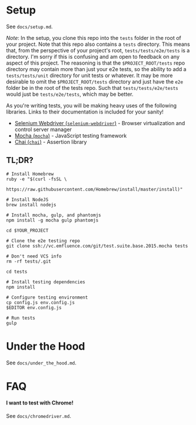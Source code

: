 # Setup

See `docs/setup.md`.

_Note_: In the setup, you clone this repo into the `tests` folder in the root
of your project. Note that this repo also contains a `tests` directory. This
means that, from the perspective of your project's root,
`tests/tests/e2e/tests` is a directory. I'm sorry if this is confusing and am
open to feedback on any aspect of this project. The reasoning is that the
`$PROJECT_ROOT/tests` repo directory may contain more than just your e2e tests,
so the ability to add a `tests/tests/unit` directory for unit tests or
whatever. It may be more desirable to omit the `$PROJECT_ROOT/tests` directory
and just have the `e2e` folder be in the root of the tests repo. Such that
`tests/tests/e2e/tests` would just be `tests/e2e/tests`, which may be better.

As you're writing tests, you will be making heavy uses of the following
libraries. Links to their documentation is included for your sanity!

* [Selenium Webdriver (`selenium-webdriver`)][selenium] - Browser virtualization and control server manager
* [Mocha (`mocha`)][mocha] - JavaScript testing framework
* [Chai (`chai`)][chai] - Assertion library

## TL;DR?

    # Install Homebrew
    ruby -e "$(curl -fsSL \
		https://raw.githubusercontent.com/Homebrew/install/master/install)"

    # Install NodeJS
    brew install nodejs

    # Install mocha, gulp, and phantomjs
    npm install -g mocha gulp phantomjs

    cd $YOUR_PROJECT

    # Clone the e2e testing repo
    git clone ssh://vc.emfluence.com/git/test.suite.base.2015.mocha tests

    # Don't need VCS info
    rm -rf tests/.git

    cd tests

    # Install testing dependencies
    npm install

    # Configure testing environment
    cp config.js env.config.js
    $EDITOR env.config.js

    # Run tests
    gulp

# Under the Hood

See `docs/under_the_hood.md`.

# FAQ

#### I want to test with Chrome!

See `docs/chromedriver.md`.


[chai]: http://chaijs.com/api/
[selenium]: http://selenium.googlecode.com/git/docs/api/javascript/index.html
[mocha]: http://mochajs.org/#getting-started
